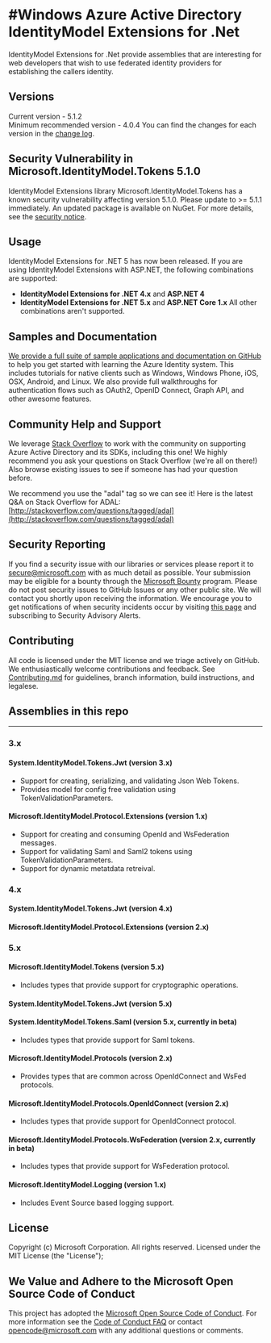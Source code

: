 #Windows Azure Active Directory IdentityModel Extensions for .Net
===========

IdentityModel Extensions for .Net provide assemblies that are interesting for web developers that wish to use federated identity providers for establishing the callers identity. 

## Versions
Current version - 5.1.2  
Minimum recommended version - 4.0.4
You can find the changes for each version in the [change log](https://github.com/AzureAD/azure-activedirectory-identitymodel-extensions-for-dotnet/blob/master/CHANGELOG.md).

## Security Vulnerability in Microsoft.IdentityModel.Tokens 5.1.0
IdentityModel Extensions library Microsoft.IdentityModel.Tokens has a known security vulnerability affecting version 5.1.0. Please update to >= 5.1.1 immediately. An updated package is available on NuGet. For more details, see the [security notice](https://github.com/AzureAD/azure-activedirectory-identitymodel-extensions-for-dotnet/blob/master/SECURITY_NOTICE.md).

## Usage
IdentityModel Extensions for .NET 5 has now been released. If you are using IdentityModel Extensions with ASP.NET, the following combinations are supported:
* **IdentityModel Extensions for .NET 4.x** and **ASP.NET 4**
* **IdentityModel Extensions for .NET 5.x** and **ASP.NET Core 1.x**
All other combinations aren't supported.

## Samples and Documentation

[We provide a full suite of sample applications and documentation on GitHub](https://github.com/azure-samples?query=active-directory) to help you get started with learning the Azure Identity system. This includes tutorials for native clients such as Windows, Windows Phone, iOS, OSX, Android, and Linux. We also provide full walkthroughs for authentication flows such as OAuth2, OpenID Connect, Graph API, and other awesome features. 

## Community Help and Support

We leverage [Stack Overflow](http://stackoverflow.com/) to work with the community on supporting Azure Active Directory and its SDKs, including this one! We highly recommend you ask your questions on Stack Overflow (we're all on there!) Also browse existing issues to see if someone has had your question before. 

We recommend you use the "adal" tag so we can see it! Here is the latest Q&A on Stack Overflow for ADAL: [http://stackoverflow.com/questions/tagged/adal](http://stackoverflow.com/questions/tagged/adal)

## Security Reporting

If you find a security issue with our libraries or services please report it to [secure@microsoft.com](mailto:secure@microsoft.com) with as much detail as possible. Your submission may be eligible for a bounty through the [Microsoft Bounty](http://aka.ms/bugbounty) program. Please do not post security issues to GitHub Issues or any other public site. We will contact you shortly upon receiving the information. We encourage you to get notifications of when security incidents occur by visiting [this page](https://technet.microsoft.com/en-us/security/dd252948) and subscribing to Security Advisory Alerts.

## Contributing

All code is licensed under the MIT license and we triage actively on GitHub. We enthusiastically welcome contributions and feedback. See [Contributing.md](https://github.com/AzureAD/azure-activedirectory-identitymodel-extensions-for-dotnet/blob/master/Contributing.md) for guidelines, branch information, build instructions, and legalese. 

## Assemblies in this repo
----

### 3.x
#### System.IdentityModel.Tokens.Jwt (version 3.x)

* Support for creating, serializing, and validating Json Web Tokens.
* Provides model for config free validation using TokenValidationParameters.

#### Microsoft.IdentityModel.Protocol.Extensions (version 1.x)

* Support for creating and consuming OpenId and WsFederation messages.
* Support for validating Saml and Saml2 tokens using TokenValidationParameters.
* Support for dynamic metatdata retreival.

### 4.x
#### System.IdentityModel.Tokens.Jwt (version 4.x)
#### Microsoft.IdentityModel.Protocol.Extensions (version 2.x)


### 5.x
#### Microsoft.IdentityModel.Tokens (version 5.x)
* Includes types that provide support for cryptographic operations.

#### System.IdentityModel.Tokens.Jwt (version 5.x)

#### System.IdentityModel.Tokens.Saml (version 5.x, currently in beta)
* Includes types that provide support for Saml tokens.

#### Microsoft.IdentityModel.Protocols (version 2.x)
* Provides types that are common across OpenIdConnect and WsFed protocols.

#### Microsoft.IdentityModel.Protocols.OpenIdConnect (version 2.x)
* Includes types that provide support for OpenIdConnect protocol.

#### Microsoft.IdentityModel.Protocols.WsFederation (version 2.x, currently in beta)
* Includes types that provide support for WsFederation protocol.

#### Microsoft.IdentityModel.Logging (version 1.x)
* Includes Event Source based logging support.

## License

Copyright (c) Microsoft Corporation.  All rights reserved. Licensed under the MIT License (the "License"); 

## We Value and Adhere to the Microsoft Open Source Code of Conduct

This project has adopted the [Microsoft Open Source Code of Conduct](https://opensource.microsoft.com/codeofconduct/). For more information see the [Code of Conduct FAQ](https://opensource.microsoft.com/codeofconduct/faq/) or contact [opencode@microsoft.com](mailto:opencode@microsoft.com) with any additional questions or comments.

